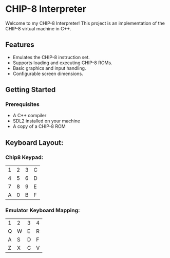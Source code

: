 # CHIP-8 Interpreter

Welcome to my CHIP-8 Interpreter! This project is an implementation of the CHIP-8 virtual machine in C++.

## Features

- Emulates the CHIP-8 instruction set.
- Supports loading and executing CHIP-8 ROMs.
- Basic graphics and input handling.
- Configurable screen dimensions.
  
## Getting Started

### Prerequisites

- A C++ compiler
- SDL2 installed on your machine
- A copy of a CHIP-8 ROM

## Keyboard Layout:

### Chip8 Keypad:
|   |   |   |   |
|---|---|---|---|
| 1 | 2 | 3 | C |
| 4 | 5 | 6 | D |
| 7 | 8 | 9 | E |
| A | 0 | B | F |

### Emulator Keyboard Mapping:
|   |   |   |   |
|---|---|---|---|
| 1 | 2 | 3 | 4 |
| Q | W | E | R |
| A | S | D | F |
| Z | X | C | V |

